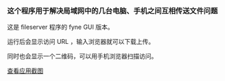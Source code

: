 ### 这个程序用于解决局域网中的几台电脑、手机之间互相传送文件问题

这是 fileserver 程序的 fyne GUI 版本。

运行后会显示访问 URL ，输入浏览器就可以下载上传。

同时也会显示一个二维码，可以用手机浏览器扫描访问。

[查看应用截图](https://rocket049.cn/fynelanshare.md)